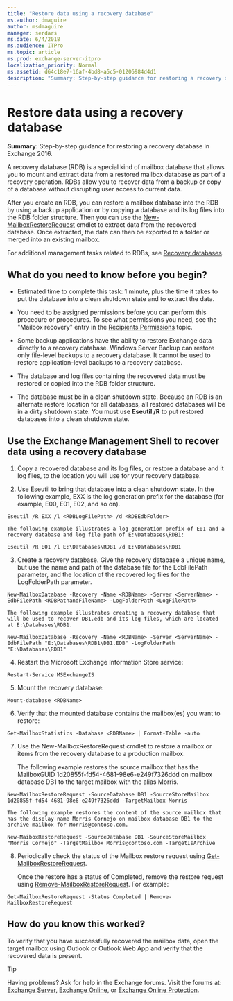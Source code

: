 ```yaml
---
title: "Restore data using a recovery database"
ms.author: dmaguire
author: msdmaguire
manager: serdars
ms.date: 6/4/2018
ms.audience: ITPro
ms.topic: article
ms.prod: exchange-server-itpro
localization_priority: Normal
ms.assetid: d64c18e7-16af-4bd8-a5c5-01206984d4d1
description: "Summary: Step-by-step guidance for restoring a recovery database in Exchange 2016."
---
```


# Restore data using a recovery database

 **Summary**: Step-by-step guidance for restoring a recovery database in Exchange 2016.
  
A recovery database (RDB) is a special kind of mailbox database that allows you to mount and extract data from a restored mailbox database as part of a recovery operation. RDBs allow you to recover data from a backup or copy of a database without disrupting user access to current data.
  
After you create an RDB, you can restore a mailbox database into the RDB by using a backup application or by copying a database and its log files into the RDB folder structure. Then you can use the [New-MailboxRestoreRequest](http://technet.microsoft.com/library/0b67defd-3c6c-4470-acfa-7f22a6c1d2bd.aspx) cmdlet to extract data from the recovered database. Once extracted, the data can then be exported to a folder or merged into an existing mailbox. 
  
For additional management tasks related to RDBs, see [Recovery databases](recovery-databases.md).
  
## What do you need to know before you begin?

- Estimated time to complete this task: 1 minute, plus the time it takes to put the database into a clean shutdown state and to extract the data.
    
- You need to be assigned permissions before you can perform this procedure or procedures. To see what permissions you need, see the "Mailbox recovery" entry in the [Recipients Permissions](../../permissions/feature-permissions/recipient-permissions.md) topic. 
    
- Some backup applications have the ability to restore Exchange data directly to a recovery database. Windows Server Backup can restore only file-level backups to a recovery database. It cannot be used to restore application-level backups to a recovery database.
    
- The database and log files containing the recovered data must be restored or copied into the RDB folder structure.
    
- The database must be in a clean shutdown state. Because an RDB is an alternate restore location for all databases, all restored databases will be in a dirty shutdown state. You must use **Eseutil /R** to put restored databases into a clean shutdown state. 
    
## Use the Exchange Management Shell to recover data using a recovery database

1. Copy a recovered database and its log files, or restore a database and it log files, to the location you will use for your recovery database.
    
2. Use Eseutil to bring that database into a clean shutdown state. In the following example, EXX is the log generation prefix for the database (for example, E00, E01, E02, and so on).
    
  ```
  Eseutil /R EXX /l <RDBLogFilePath> /d <RDBEdbFolder>
  ```

    The following example illustrates a log generation prefix of E01 and a recovery database and log file path of E:\Databases\RDB1:
    
  ```
  Eseutil /R E01 /l E:\Databases\RDB1 /d E:\Databases\RDB1
  ```

3. Create a recovery database. Give the recovery database a unique name, but use the name and path of the database file for the EdbFilePath parameter, and the location of the recovered log files for the LogFolderPath parameter.
    
  ```
  New-MailboxDatabase -Recovery -Name <RDBName> -Server <ServerName> -EdbFilePath <RDBPathandFileName> -LogFolderPath <LogFilePath>
  ```

    The following example illustrates creating a recovery database that will be used to recover DB1.edb and its log files, which are located at E:\Databases\RDB1.
    
  ```
  New-MailboxDatabase -Recovery -Name <RDBName> -Server <ServerName> -EdbFilePath "E:\Databases\RDB1\DB1.EDB" -LogFolderPath "E:\Databases\RDB1"
  ```

4. Restart the Microsoft Exchange Information Store service:
    
  ```
  Restart-Service MSExchangeIS
  ```

5. Mount the recovery database:
    
  ```
  Mount-database <RDBName>
  ```

6. Verify that the mounted database contains the mailbox(es) you want to restore:
    
  ```
  Get-MailboxStatistics -Database <RDBName> | Format-Table -auto
  ```

7. Use the New-MailboxRestoreRequest cmdlet to restore a mailbox or items from the recovery database to a production mailbox.
    
    The following example restores the source mailbox that has the MailboxGUID 1d20855f-fd54-4681-98e6-e249f7326ddd on mailbox database DB1 to the target mailbox with the alias Morris.
    
  ```
  New-MailboxRestoreRequest -SourceDatabase DB1 -SourceStoreMailbox 1d20855f-fd54-4681-98e6-e249f7326ddd -TargetMailbox Morris
  ```

    The following example restores the content of the source mailbox that has the display name Morris Cornejo on mailbox database DB1 to the archive mailbox for Morris@contoso.com.
    
  ```
  New-MaiboxRestoreRequest -SourceDatabase DB1 -SourceStoreMailbox "Morris Cornejo" -TargetMailbox Morris@contoso.com -TargetIsArchive
  ```

8. Periodically check the status of the Mailbox restore request using [Get-MailboxRestoreRequest](http://technet.microsoft.com/library/6e2a5296-7820-4266-a96f-609588390a18.aspx).
    
    Once the restore has a status of Completed, remove the restore request using [Remove-MailboxRestoreRequest](http://technet.microsoft.com/library/a3d3327e-99b0-4d44-bd81-3e8f59eab41d.aspx). For example:
    
  ```
  Get-MailboxRestoreRequest -Status Completed | Remove-MailboxRestoreRequest
  ```

## How do you know this worked?

To verify that you have successfully recovered the mailbox data, open the target mailbox using Outlook or Outlook Web App and verify that the recovered data is present.
  
> [!TIP]
> Having problems? Ask for help in the Exchange forums. Visit the forums at: [Exchange Server](https://go.microsoft.com/fwlink/p/?linkId=60612), [Exchange Online](https://go.microsoft.com/fwlink/p/?linkId=267542), or [Exchange Online Protection](https://go.microsoft.com/fwlink/p/?linkId=285351). 
  

